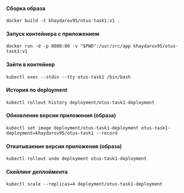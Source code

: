 #### Сборка образа
```shell
docker build -t khaydarov95/otus-task1:v1 .
```

#### Запуск контейнера с приложением
```shell
docker run -d -p 8080:80 -v "$PWD":/usr/src/app khaydarov95/otus-task1:v1
```

#### Зайти в контейнер
```shell
kubectl exec --stdin --tty otus-task1 /bin/bash
```

#### История по deployment
```shell
kubectl rollout history deployment/otus-task1-deployment
```

#### Обновление версии приложения (образа)
```shell
kubectl set image deployment/otus-task1-deployment otus-task1-deployment=khaydarov95/otus-task1 --record
```

#### Откатываение версии приложения (образа)
```shell
kubectl rollout undo deployment otus-task1-deployment
```

#### Скейлинг деплоймента
```shell
kubectl scale --replicas=4 deployment/otus-task1-deployment
```